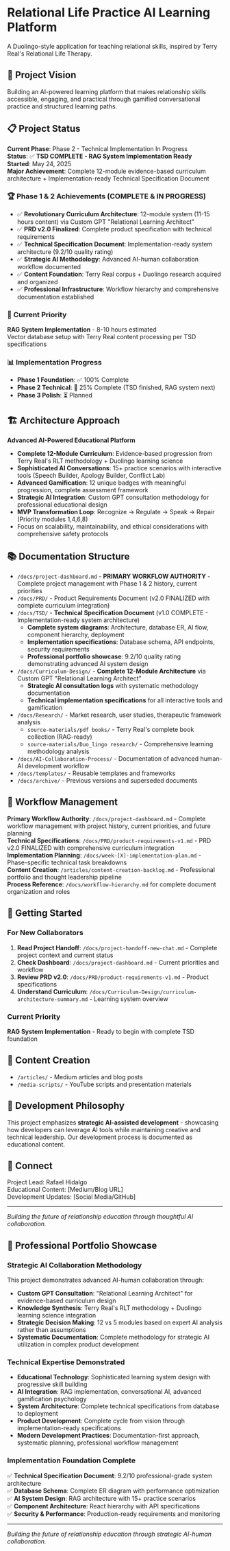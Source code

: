 # Relational Life Practice AI Learning Platform

A Duolingo-style application for teaching relational skills, inspired by Terry Real's Relational Life Therapy.

## 🎯 Project Vision

Building an AI-powered learning platform that makes relationship skills accessible, engaging, and practical through gamified conversational practice and structured learning paths.

## 📋 Project Status

**Current Phase**: Phase 2 - Technical Implementation In Progress  
**Status**: ✅ **TSD COMPLETE - RAG System Implementation Ready**  
**Started**: May 24, 2025  
**Major Achievement**: Complete 12-module evidence-based curriculum architecture + Implementation-ready Technical Specification Document

### **🏆 Phase 1 & 2 Achievements (COMPLETE & IN PROGRESS)**
- ✅ **Revolutionary Curriculum Architecture**: 12-module system (11-15 hours content) via Custom GPT "Relational Learning Architect"
- ✅ **PRD v2.0 Finalized**: Complete product specification with technical requirements
- ✅ **Technical Specification Document**: Implementation-ready system architecture (9.2/10 quality rating)
- ✅ **Strategic AI Methodology**: Advanced AI-human collaboration workflow documented
- ✅ **Content Foundation**: Terry Real corpus + Duolingo research acquired and organized
- ✅ **Professional Infrastructure**: Workflow hierarchy and comprehensive documentation established

### **🎯 Current Priority**
**RAG System Implementation** - 8-10 hours estimated  
Vector database setup with Terry Real content processing per TSD specifications

### **📊 Implementation Progress**
- **Phase 1 Foundation**: ✅ 100% Complete
- **Phase 2 Technical**: 🔄 25% Complete (TSD finished, RAG system next)
- **Phase 3 Polish**: ⏳ Planned

## 🏗️ Architecture Approach

**Advanced AI-Powered Educational Platform**
- **Complete 12-Module Curriculum**: Evidence-based progression from Terry Real's RLT methodology + Duolingo learning science
- **Sophisticated AI Conversations**: 15+ practice scenarios with interactive tools (Speech Builder, Apology Builder, Conflict Lab)
- **Advanced Gamification**: 12 unique badges with meaningful progression, complete assessment framework
- **Strategic AI Integration**: Custom GPT consultation methodology for professional educational design
- **MVP Transformation Loop**: Recognize → Regulate → Speak → Repair (Priority modules 1,4,6,8)
- Focus on scalability, maintainability, and ethical considerations with comprehensive safety protocols

## 📚 Documentation Structure

- `/docs/project-dashboard.md` - **PRIMARY WORKFLOW AUTHORITY** - Complete project management with Phase 1 & 2 history, current priorities
- `/docs/PRD/` - Product Requirements Document (v2.0 FINALIZED with complete curriculum integration)
- `/docs/TSD/` - **Technical Specification Document** (v1.0 COMPLETE - Implementation-ready system architecture)
  - **Complete system diagrams**: Architecture, database ER, AI flow, component hierarchy, deployment
  - **Implementation specifications**: Database schema, API endpoints, security requirements
  - **Professional portfolio showcase**: 9.2/10 quality rating demonstrating advanced AI system design
- `/docs/Curriculum-Design/` - **Complete 12-Module Architecture** via Custom GPT "Relational Learning Architect"
  - **Strategic AI consultation logs** with systematic methodology documentation
  - **Technical implementation specifications** for all interactive tools and gamification
- `/docs/Research/` - Market research, user studies, therapeutic framework analysis
  - `source-materials/pdf books/` - Terry Real's complete book collection (RAG-ready)
  - `source-materials/Duo_lingo research/` - Comprehensive learning methodology analysis
- `/docs/AI-Collaboration-Process/` - Documentation of advanced human-AI development workflow
- `/docs/templates/` - Reusable templates and frameworks
- `/docs/archive/` - Previous versions and superseded documents

## 🔄 Workflow Management

**Primary Workflow Authority**: `/docs/project-dashboard.md` - Complete workflow management with project history, current priorities, and future planning  
**Technical Specifications**: `/docs/PRD/product-requirements-v1.md` - PRD v2.0 FINALIZED with comprehensive curriculum integration  
**Implementation Planning**: `/docs/week-[X]-implementation-plan.md` - Phase-specific technical task breakdowns  
**Content Creation**: `/articles/content-creation-backlog.md` - Professional portfolio and thought leadership pipeline  
**Process Reference**: `/docs/workflow-hierarchy.md` for complete document organization and roles

## 🚀 Getting Started

### **For New Collaborators**
1. **Read Project Handoff**: `/docs/project-handoff-new-chat.md` - Complete project context and current status
2. **Check Dashboard**: `/docs/project-dashboard.md` - Current priorities and workflow
3. **Review PRD v2.0**: `/docs/PRD/product-requirements-v1.md` - Product specifications
4. **Understand Curriculum**: `/docs/Curriculum-Design/curriculum-architecture-summary.md` - Learning system overview

### **Current Priority**
**RAG System Implementation** - Ready to begin with complete TSD foundation

## 📝 Content Creation

- `/articles/` - Medium articles and blog posts  
- `/media-scripts/` - YouTube scripts and presentation materials

## 🤝 Development Philosophy

This project emphasizes **strategic AI-assisted development** - showcasing how developers can leverage AI tools while maintaining creative and technical leadership. Our development process is documented as educational content.

## 🔗 Connect

Project Lead: Rafael Hidalgo  
Educational Content: [Medium/Blog URL]  
Development Updates: [Social Media/GitHub]

---

*Building the future of relationship education through thoughtful AI collaboration.*


## 💼 Professional Portfolio Showcase

### **Strategic AI Collaboration Methodology**
This project demonstrates advanced AI-human collaboration through:
- **Custom GPT Consultation**: "Relational Learning Architect" for evidence-based curriculum design
- **Knowledge Synthesis**: Terry Real's RLT methodology + Duolingo learning science integration
- **Strategic Decision Making**: 12 vs 5 modules based on expert AI analysis rather than assumptions
- **Systematic Documentation**: Complete methodology for strategic AI utilization in complex product development

### **Technical Expertise Demonstrated**
- **Educational Technology**: Sophisticated learning system design with progressive skill building
- **AI Integration**: RAG implementation, conversational AI, advanced gamification psychology
- **System Architecture**: Complete technical specifications from database to deployment
- **Product Development**: Complete cycle from vision through implementation-ready specifications
- **Modern Development Practices**: Documentation-first approach, systematic planning, professional workflow management

### **Implementation Foundation Complete**
✅ **Technical Specification Document**: 9.2/10 professional-grade system architecture  
✅ **Database Schema**: Complete ER diagram with performance optimization  
✅ **AI System Design**: RAG architecture with 15+ practice scenarios  
✅ **Component Architecture**: React hierarchy with API specifications  
✅ **Security & Performance**: Production-ready requirements and monitoring

---

*Building the future of relationship education through strategic AI-human collaboration.*
